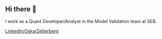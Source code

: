 ## Hi there 👋

I work as a Quant Developer/Analyst in the Model Validation team at SEB.

[LinkedIn/OskarZetterberg](https://www.linkedin.com/in/oskar-zetterberg-b199a1174/)
